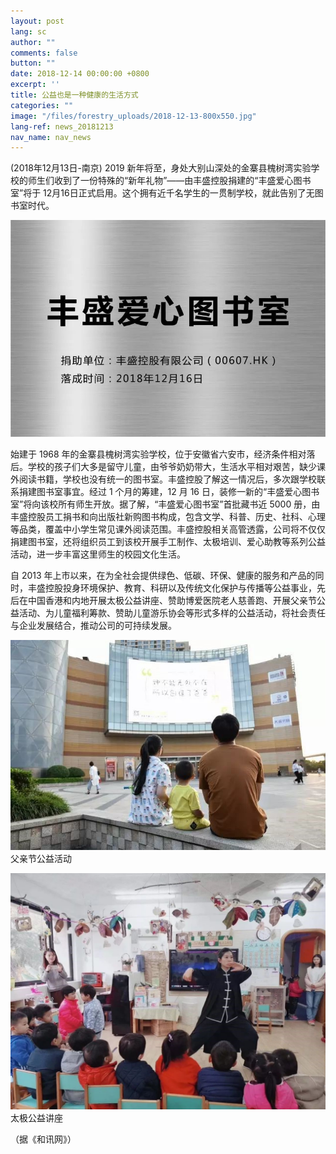 ```yaml
---
layout: post
lang: sc
author: ""
comments: false
button: ""
date: 2018-12-14 00:00:00 +0800
excerpt: ''
title: 公益也是一种健康的生活方式
categories: ""
image: "/files/forestry_uploads/2018-12-13-800x550.jpg"
lang-ref: news_20181213
nav_name: nav_news
---
```


(2018年12月13日-南京) 2019 新年将至，身处大别山深处的金寨县槐树湾实验学校的师生们收到了一份特殊的“新年礼物”——由丰盛控股捐建的“丰盛爱心图书室”将于 12月16日正式启用。这个拥有近千名学生的一贯制学校，就此告别了无图书室时代。

![](/files/forestry_uploads/2018-12-13-800x550.jpg)

始建于 1968 年的金寨县槐树湾实验学校，位于安徽省六安市，经济条件相对落后。学校的孩子们大多是留守儿童，由爷爷奶奶带大，生活水平相对艰苦，缺少课外阅读书籍，学校也没有统一的图书室。丰盛控股了解这一情况后，多次跟学校联系捐建图书室事宜。经过 1 个月的筹建，12 月 16 日，装修一新的“丰盛爱心图书室”将向该校所有师生开放。据了解，“丰盛爱心图书室”首批藏书近 5000 册，由丰盛控股员工捐书和向出版社新购图书构成，包含文学、科普、历史、社科、心理等品类，覆盖中小学生常见课外阅读范围。丰盛控股相关高管透露，公司将不仅仅捐建图书室，还将组织员工到该校开展手工制作、太极培训、爱心助教等系列公益活动，进一步丰富这里师生的校园文化生活。

自 2013 年上市以来，在为全社会提供绿色、低碳、环保、健康的服务和产品的同时，丰盛控股投身环境保护、教育、科研以及传统文化保护与传播等公益事业，先后在中国香港和内地开展太极公益讲座、赞助博爱医院老人慈善跑、开展父亲节公益活动、为儿童福利筹款、赞助儿童游乐协会等形式多样的公益活动，将社会责任与企业发展结合，推动公司的可持续发展。

![](/files/forestry_uploads/2018-12-13-01-640x427.jpg)
父亲节公益活动

![](/files/forestry_uploads/2018-12-13-02-1080x810.jpg)
太极公益讲座

（据《和讯网》）
